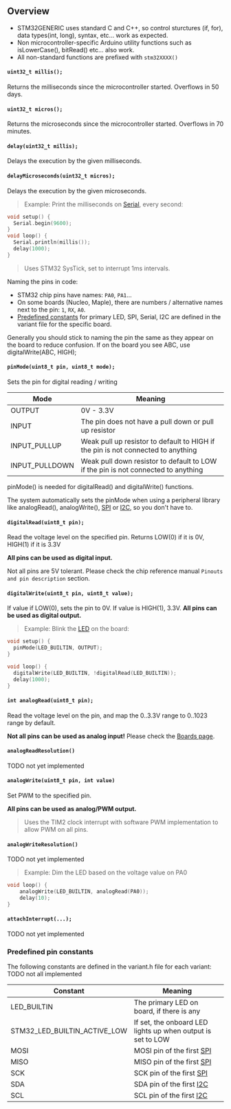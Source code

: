 ## Overview

* STM32GENERIC uses standard C and C++, so control sturctures (if, for), data types(int, long), syntax, etc... work as expected.
* Non microcontroller-specific Arduino utility functions such as isLowerCase(), bitRead() etc... also work.
* All non-standard functions are prefixed with `stm32XXXX()`

#### **`uint32_t millis();`**

Returns the milliseconds since the microcontroller started. Overflows in 50 days.

#### **`uint32_t micros();`**

Returns the microseconds since the microcontroller started. Overflows in 70 minutes.

#### **`delay(uint32_t millis);`**

Delays the execution by the given milliseconds.

#### **`delayMicroseconds(uint32_t micros);`**

Delays the execution by the given microseconds.

> Example: Print the milliseconds on [Serial](arduino_api#serial), every second:

```c++
void setup() {
  Serial.begin(9600);
}
void loop() {
  Serial.println(millis());
  delay(1000);
}
```

> Uses STM32 SysTick, set to interrupt 1ms intervals.

Naming the pins in code:

* STM32 chip pins have names: `PA0`, `PA1`...
* On some boards (Nucleo, Maple), there are numbers / alternative names next to the pin: `1`, `RX`, `A0`.
* [Predefined constants](predefined_pin_constants) for primary LED, SPI, Serial, I2C are defined in the variant file for the specific board.

Generally you should stick to naming the pin the same as they appear on the board to reduce confusion. If on the board you see ABC, use digitalWrite(ABC, HIGH);

#### **`pinMode(uint8_t pin, uint8_t mode);`**

Sets the pin for digital reading / writing

Mode          | Meaning
--------------|--------
OUTPUT        | 0V - 3.3V
INPUT         | The pin does not have a pull down or pull up resistor
INPUT_PULLUP  | Weak pull up resistor to default to HIGH if the pin is not connected to anything
INPUT_PULLDOWN| Weak pull down resistor to default to LOW if the pin is not connected to anything

pinMode() is needed for digitalRead() and digitalWrite() functions.

The system automatically sets the pinMode when using a peripheral library like analogRead(), analogWrite(), [SPI](#spi) or [I2C](#wire-i2c), so you don't have to.

#### **`digitalRead(uint8_t pin);`**

Read the voltage level on the specified pin. Returns LOW(0) if it is 0V, HIGH(1) if it is 3.3V

**All pins can be used as digital input.**

Not all pins are 5V tolerant. Please check the chip reference manual `Pinouts and pin description` section.

#### **`digitalWrite(uint8_t pin, uint8_t value);`**

If value if LOW(0), sets the pin to 0V. If value is HIGH(1), 3.3V.
**All pins can be used as digital output.**

> Example: Blink the [LED](#predefined_pin_constants) on the board:

```c++
void setup() {
  pinMode(LED_BUILTIN, OUTPUT);
}

void loop() {
  digitalWrite(LED_BUILTIN, !digitalRead(LED_BUILTIN));
  delay(1000);
}
```

#### **`int analogRead(uint8_t pin);`**

Read the voltage level on the pin, and map the 0..3.3V range to 0..1023 range by default.

**Not all pins can be used as analog input!** Please check the [Boards page](boards.md).

#### **`analogReadResolution()`**

TODO not yet implemented

#### **`analogWrite(uint8_t pin, int value)`**

Set PWM to the specified pin.

**All pins can be used as analog/PWM output.**

> Uses the TIM2 clock interrupt with software PWM implementation to allow PWM on all pins.

#### **`analogWriteResolution()`**

TODO not yet implemented

> Example: Dim the LED based on the voltage value on PA0
```c++
void loop() {
    analogWrite(LED_BUILTIN, analogRead(PA0));
    delay(10);
}
```

#### **`attachInterrupt(...);`**

TODO not yet implemented

### Predefined pin constants

The following constants are defined in the variant.h file for each variant:
TODO not all implemented

Constant          | Meaning
------------------|-----------
LED_BUILTIN       | The primary LED on board, if there is any
STM32_LED_BUILTIN_ACTIVE_LOW | If set, the onboard LED lights up when output is set to LOW
MOSI              | MOSI pin of the first [SPI](spi.md)
MISO              | MISO pin of the first [SPI](spi.md)
SCK               | SCK  pin of the first [SPI](spi.md)
SDA               | SDA pin of the first [I2C](i2c.md)
SCL               | SCL pin of the first [I2C](i2c.md)
